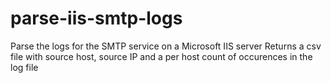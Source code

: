 # parse-iis-smtp-logs
Parse the logs for the SMTP service on a Microsoft IIS server
Returns a csv file with source host, source IP and a per host
count of occurences in the log file
